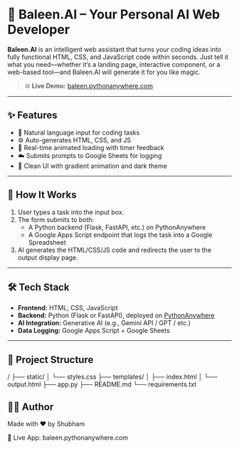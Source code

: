 # 🧠 Baleen.AI – Your Personal AI Web Developer

**Baleen.AI** is an intelligent web assistant that turns your coding ideas into fully functional HTML, CSS, and JavaScript code within seconds. Just tell it what you need—whether it’s a landing page, interactive component, or a web-based tool—and Baleen.AI will generate it for you like magic.

> 🌐 **Live Demo:** [baleen.pythonanywhere.com](https://baleen.pythonanywhere.com)

---

## ✨ Features

- 💬 Natural language input for coding tasks
- ⚙️ Auto-generates HTML, CSS, and JS
- 🔄 Real-time animated loading with timer feedback
- ☁️ Submits prompts to Google Sheets for logging
- 📄 Clean UI with gradient animation and dark theme

---

## 🚀 How It Works

1. User types a task into the input box.
2. The form submits to both:
   - A Python backend (Flask, FastAPI, etc.) on PythonAnywhere
   - A Google Apps Script endpoint that logs the task into a Google Spreadsheet
3. AI generates the HTML/CSS/JS code and redirects the user to the output display page.

---

## 🛠️ Tech Stack

- **Frontend:** HTML, CSS, JavaScript
- **Backend:** Python (Flask or FastAPI), deployed on [PythonAnywhere](https://www.pythonanywhere.com/)
- **AI Integration:** Generative AI (e.g., Gemini API / GPT / etc.)
- **Data Logging:** Google Apps Script + Google Sheets

---

## 📂 Project Structure

/ ├── static/ │ └── styles.css ├── templates/ │ ├── index.html │ └── output.html ├── app.py ├── README.md └── requirements.txt

## 👨‍💻 Author
Made with ❤️ by Shubham

🔗 Live App: baleen.pythonanywhere.com

